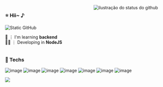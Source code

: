 <img align='right' src="https://github-readme-stats.vercel.app/api?username=akaaarin&show_icons=true&title_color=554A75&text_color=74668A&icon_color=74668A&bg_color=FFF3EB&cache_seconds=2300" alt="ilustração do status do github">

### ⭐ Hii~  ♪

<img src="https://img.shields.io/static/v1?label=Overview&message=Akemi&color=554A75&style=for-the-badge&logo=GitHub" alt="Static GitHub">

🌱 ⋮ I'm learning **backend** <br/> 👩‍💻 ⋮ Developing in **NodeJS** 

#
### 💜 Techs
![image](https://img.shields.io/badge/Node.js-43853D?style=for-the-badge&logo=node.js&logoColor=white)
![image](https://img.shields.io/badge/TypeScript-007ACC?style=for-the-badge&logo=typescript&logoColor=white)
![image](https://img.shields.io/badge/JavaScript-323330?style=for-the-badge&logo=javascript&logoColor=F7DF1E)
![image](https://img.shields.io/badge/Express.js-404D59?style=for-the-badge)
![image](https://img.shields.io/badge/PostgreSQL-316192?style=for-the-badge&logo=postgresql&logoColor=white)
![image](https://img.shields.io/badge/Git-E34F26?style=for-the-badge&logo=git&logoColor=white)
![image](https://img.shields.io/badge/React-20232A?style=for-the-badge&logo=react&logoColor=61DAFB)

<img align='center' src="https://i.pinimg.com/originals/ad/69/9e/ad699e70f7dbbd7dd57fa5f17656dfa6.gif">
